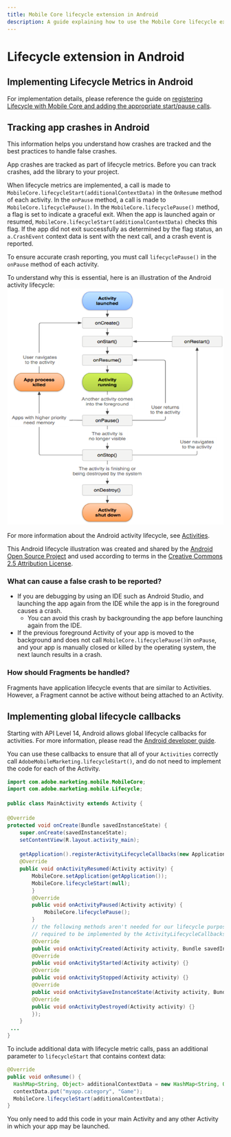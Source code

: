 ```yaml
---
title: Mobile Core lifecycle extension in Android
description: A guide explaining how to use the Mobile Core lifecycle extension in Android.
---
```


# Lifecycle extension in Android

## Implementing Lifecycle Metrics in Android

For implementation details, please reference the guide on [registering Lifecycle with Mobile Core and adding the appropriate start/pause calls](../index.md#register-lifecycle-with-mobile-core-and-add-appropriate-startpause-calls).

## Tracking app crashes in Android

This information helps you understand how crashes are tracked and the best practices to handle false crashes.

<InlineAlert variant="info" slots="text"/>

App crashes are tracked as part of lifecycle metrics. Before you can track crashes, add the library to your project.

When lifecycle metrics are implemented, a call is made to `MobileCore.lifecycleStart(additionalContextData)` in the `OnResume` method of each activity. In the `onPause` method, a call is made to `MobileCore.lifecyclePause()`. In the `MobileCore.lifecyclePause()` method, a flag is set to indicate a graceful exit. When the app is launched again or resumed, `MobileCore.lifecycleStart(additionalContextData)` checks this flag. If the app did not exit successfully as determined by the flag status, an `a.CrashEvent` context data is sent with the next call, and a crash event is reported.

<InlineAlert variant="info" slots="text"/>

To ensure accurate crash reporting, you must call `lifecyclePause()` in the `onPause` method of each activity.

To understand why this is essential, here is an illustration of the Android activity lifecycle:![](./assets/android/android-crash.png)

For more information about the Android activity lifecycle, see [Activities](https://developer.android.com/guide/components/activities/).

This Android lifecycle illustration was created and shared by the [Android Open Source Project](https://source.android.com/) and used according to terms in the [Creative Commons 2.5 Attribution License](https://creativecommons.org/licenses/by/2.5/).

### What can cause a false crash to be reported?

* If you are debugging by using an IDE such as Android Studio, and launching the app again from the IDE while the app is in the foreground causes a crash.
  * You can avoid this crash by backgrounding the app before launching again from the IDE.
* If the previous foreground Activity of your app is moved to the background and does not call `MobileCore.lifecyclePause()`in `onPause`, and your app is manually closed or killed by the operating system, the next launch results in a crash.

### How should Fragments be handled?

Fragments have application lifecycle events that are similar to Activities. However, a Fragment cannot be active without being attached to an Activity.

## Implementing global lifecycle callbacks

Starting with API Level 14, Android allows global lifecycle callbacks for activities. For more information, please read the [Android developer guide](https://developer.android.com/reference/android/app/Application#registerActivityLifecycleCallbacks%28android.app.Application.ActivityLifecycleCallbacks).

You can use these callbacks to ensure that all of your `Activities` correctly call `AdobeMobileMarketing.lifecycleStart()`, and do not need to implement the code for each of the Activity.

```java
import com.adobe.marketing.mobile.MobileCore;
import com.adobe.marketing.mobile.Lifecycle;

public class MainActivity extends Activity {    

@Override    
protected void onCreate(Bundle savedInstanceState) {
    super.onCreate(savedInstanceState);        
    setContentView(R.layout.activity_main);        

    getApplication().registerActivityLifecycleCallbacks(new Application.ActivityLifecycleCallbacks() {        
    @Override        
    public void onActivityResumed(Activity activity) {
        MobileCore.setApplication(getApplication());
        MobileCore.lifecycleStart(null);        
        }        
        @Override        
        public void onActivityPaused(Activity activity) { 
            MobileCore.lifecyclePause();        
        }        
        // the following methods aren't needed for our lifecycle purposes, but are        
        // required to be implemented by the ActivityLifecycleCallbacks object        
        @Override        
        public void onActivityCreated(Activity activity, Bundle savedInstanceState) {}        
        @Override        
        public void onActivityStarted(Activity activity) {}        
        @Override        
        public void onActivityStopped(Activity activity) {}        
        @Override        
        public void onActivitySaveInstanceState(Activity activity, Bundle outState) {}        
        @Override        
        public void onActivityDestroyed(Activity activity) {}        
        });    
    }
 ...
}
```

To include additional data with lifecycle metric calls, pass an additional parameter to `lifecycleStart` that contains context data:

```java
@Override
public void onResume() {    
  HashMap<String, Object> additionalContextData = new HashMap<String, Object>();    
  contextData.put("myapp.category", "Game");    
  MobileCore.lifecycleStart(additionalContextData);
}
```

<InlineAlert variant="info" slots="text"/>

You only need to add this code in your main Activity and any other Activity in which your app may be launched.

